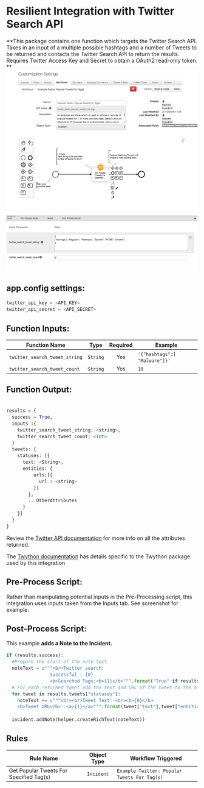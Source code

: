 # Resilient Integration with Twitter Search API
**This package contains one function which targets the Twitter Search API. Takes in an input of a multiple possible hashtags and a number of Tweets to be returned and contacts the Twitter Search API to return the results. Requires Twitter Access Key and Secret to obtain a OAuth2 read-only token. **
 ![screenshot](./screenshots/1.png)


## app.config settings:
```python
twitter_api_key = <API_KEY>
twitter_api_secret = <API_SECRET>
```

## Function Inputs:
| Function Name | Type | Required | Example |
| ------------- | :--: | :-------:| ------- |
| `twitter_search_tweet_string` | `String` | Yes | `'{"hashtags":[ "Malware"]}'` |
| `twitter_search_tweet_count` | `String` | Yes | `10` |


## Function Output:
```python

results = {
  success = True,
  inputs :{
    twitter_search_tweet_string: <string>,
    twitter_search_tweet_count: <int>
  }
  tweets: {
    statuses: [{
      text: <String>,
      entities: {
          urls:[{
            url : <string>
          }]
        },
        ...OtherAttributes
      }
    }]
  }
}

```
Review the [Twitter API documentation](https://developer.twitter.com/en/docs/tweets/search/api-reference/get-search-tweets.html) for more info on all the attributes returned.

The [Twython documentation](https://twython.readthedocs.io/en/latest/) has details specific to the Twython package used by this integration



## Pre-Process Script:
Rather than manipulating potential inputs in the Pre-Processing script, this integration uses inputs taken from the Inputs tab. See screenshot for example.


## Post-Process Script:
This example **adds a Note to the Incident.**
```python
if (results.success):
  #Prepare the start of the note text
  noteText = u"""<br>Twitter search: 
                Successful : {0}
                <b>Searched Tags:<b>{1}</b>""".format("True" if results["success"] is True else False, results["inputs"]["twitter_search_tweet_string"])
  # For each returned tweet add the text and URL of the tweet to the noteText
  for tweet in results.tweets["statuses"]:
    noteText += u"""<br><br>Tweet Text: <br><b>{0}</b>
    <b>Tweet URL</b> :<a>{1}</a>""".format(tweet["text"],tweet["entities"]["urls"][0]["url"]) 
    
  incident.addNote(helper.createRichText(noteText))
```

## Rules
| Rule Name | Object Type | Workflow Triggered |
| --------- | :---------: | ------------------ |
| Get Popular Tweets For Specified Tag(s) | `Incident` | `Example Twitter: Popular Tweets For Tag(s)` |
